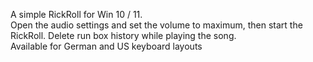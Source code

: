 A simple RickRoll for Win 10 / 11.</br>
Open the audio settings and set the volume to maximum, then start  the RickRoll. Delete run box history while playing the song.</br>
Available for German and US keyboard layouts

